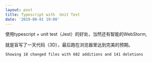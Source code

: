 ```yaml
---
layout: post
title: Typescript with  Unit Test
date: '2019-08-01 19:00'
---
```


使用typescript + unit test（Jest）的好处，当然还有智能的WebStorm,

就是盲写了一天代码（3D），最后跑在浏览器里达到完美的预期。

```
Showing 18 changed files with 682 additions and 141 deletions
```
